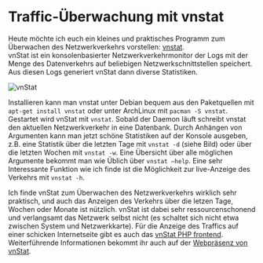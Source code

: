 # Traffic-Überwachung mit vnstat

Heute möchte ich euch ein kleines und praktisches Programm zum Überwachen des Netzwerkverkehrs vorstellen: [vnstat](http://humdi.net/vnstat/).  
vnStat ist ein konsolenbasierter Netzwerkverkehrmonitor der Logs mit der Menge des Datenverkehrs auf beliebigen Netzwerkschnittstellen speichert. Aus diesen Logs generiert vnStat dann diverse Statistiken.

<img src="http://static.kummerlaender.eu/media/vnstat.jpg" alt="vnStat" class="full" />

Installieren kann man vnstat unter Debian bequem aus den Paketquellen mit `apt-get install vnstat` oder unter ArchLinux mit `pacman -S vnstat`. Gestartet wird vnStat mit `vnstat`. Sobald der Daemon läuft schreibt vnstat den aktuellen Netzwerkverkehr in eine Datenbank. Durch Anhängen von Argumenten kann man jetzt schöne Statistiken auf der Konsole ausgeben, z.B. eine Statistik über die letzten Tage mit `vnstat -d` (siehe Bild) oder über die letzten Wochen mit `vnstat -w`. Eine Übersicht über alle möglichen Argumente bekommt man wie Üblich über `vnstat –help`. Eine sehr Interessante Funktion wie ich finde ist die Möglichkeit zur live-Anzeige des Verkehrs mit `vnstat -h`.

Ich finde vnStat zum Überwachen des Netzwerkverkehrs wirklich sehr praktisch, und auch das Anzeigen des Verkehrs über die letzen Tage, Wochen oder Monate ist nützlich. vnStat ist dabei sehr ressourcenschonend und verlangsamt das Netzwerk selbst nicht (es schaltet sich nicht etwa zwischen System und Netzwerkkarte). Für die Anzeige des Traffics auf einer schicken Internetseite gibt es auch das [vnStat PHP frontend](http://www.sqweek.com/sqweek/index.php?p=1). Weiterführende Informationen bekommt ihr auch auf der [Webpräsenz von vnStat](http://humdi.net/vnstat/).
